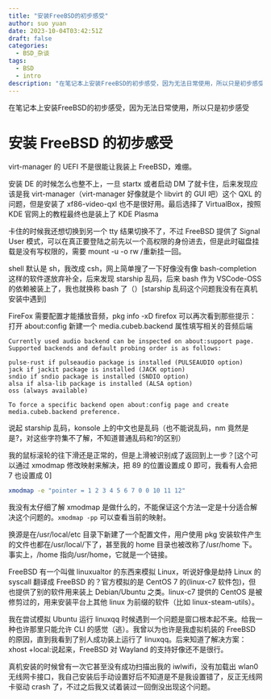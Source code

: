 ```yaml
---
title: "安装FreeBSD的初步感受"
author: suo yuan
date: 2023-10-04T03:42:51Z
draft: false
categories:
  - BSD_杂谈
tags:
  - BSD
  - intro
description: "在笔记本上安装FreeBSD的初步感受，因为无法日常使用，所以只是初步感受"
---
```


<!--more-->
在笔记本上安装FreeBSD的初步感受，因为无法日常使用，所以只是初步感受
<!--more-->

# 安装 FreeBSD 的初步感受

virt-manager 的 UEFI 不是很能让我装上 FreeBSD，难绷。

安装 DE 的时候怎么也整不上，一旦 startx 或者启动 DM 了就卡住，后来发现应该是我 virt-manager（virt-manager 好像就是个 libvirt 的 GUI 吧）这个 QXL 的问题，但是安装了 xf86-video-qxl 也不是很好用。最后选择了 VirtualBox，按照 KDE 官网上的教程最终也是装上了 KDE Plasma

卡住的时候我还想切换到另一个 tty 结果切换不了，不过 FreeBSD 提供了 Signal User 模式，可以在真正要登陆之前先以一个高权限的身份进去，但是此时磁盘挂载是没有写权限的，需要 mount -u -o rw /重新挂一回。

shell 默认是 sh，我改成 csh，网上简单搜了一下好像没有像 bash-completion 这样的软件遂放弃补全，后来发现 starship 乱码，后来 bash 作为 VSCode-OSS 的依赖被装上了，我也就换称 bash 了（）\[starship 乱码这个问题我没有在真机安装中遇到\]

FireFox 需要配置才能播放音频，pkg info -xD firefox 可以再次看到那些提示：打开 about:config 新建一个 media.cubeb.backend 属性填写相关的音频后端

```text
Currently used audio backend can be inspected on about:support page.
Supported backends and default probing order is as follows:

pulse-rust if pulseaudio package is installed (PULSEAUDIO option)
jack if jackit package is installed (JACK option)
sndio if sndio package is installed (SNDIO option)
alsa if alsa-lib package is installed (ALSA option)
oss (always available)

To force a specific backend open about:config page and create media.cubeb.backend preference.
```

说起 starship 乱码，konsole 上的中文也是乱码（也不能说乱码，nm 竟然是是?，对这些字符集不了解，不知道普通乱码和?的区别）

我的鼠标滚轮的往下滑还是正常的，但是上滑被识别成了返回到上一步？\[这个可以通过 xmodmap 修改映射来解决，把 89 的位置设置成 0 即可，我看有人会把 7 也设置成 0\]

```bash
xmodmap -e "pointer = 1 2 3 4 5 6 7 0 0 10 11 12"
```

我没有太仔细了解 xmodmap 是做什么的，不能保证这个方法一定是十分适合解决这个问题的。`xmodmap -pp` 可以查看当前的映射。

换源是在/usr/local/etc 目录下新建了一个配置文件，用户使用 pkg 安装软件产生的文件也都在/usr/local/下了，甚至我的 home 目录也被改称了/usr/home 下。事实上，/home 指向/usr/home，它就是一个链接。

FreeBSD 有一个叫做 linuxualtor 的东西来模拟 Linux，听说好像是劫持 Linux 的 syscall 翻译成 FreeBSD 的？官方模拟的是 CentOS 7 的(linux-c7 软件包)，但也提供了别的软件用来装上 Debian/Ubuntu 之类。linux-c7 提供的 CentOS 是被修剪过的，用来安装平台上其他 linux 为前缀的软件（比如 linux-steam-utils）。

我在尝试模拟 Ubuntu 运行 linuxqq 时候遇到一个问题是窗口根本起不来。给我一种也许那里只能允许 CLI 的感觉（逃）。我曾以为也许是我虚拟机装的 FreeBSD 的原因，直到我看到了别人成功装上运行了 linuxqq。后来知道了解决方案：xhost +local:说起来，FreeBSD 对 Wayland 的支持好像还不是很行。

真机安装的时候曾有一次它甚至没有成功扫描出我的 iwlwifi，没有加载出 wlan0 无线网卡接口，我自己安装后手动设置好后不知道是不是我设置错了，反正无线网卡驱动 crash 了，不过之后我又试着装过一回倒没出现这个问题。
